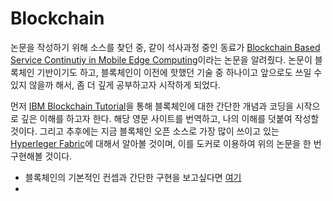 # Blockchain

 논문을 작성하기 위해 소스를 찾던 중, 같이 석사과정 중인 동료가 [Blockchain Based Service Continutiy in Mobile Edge Computing](https://ieeexplore.ieee.org/document/8939219)이라는 논문을 알려줬다.  논문이 블록체인 기반이기도 하고, 블록체인이 이전에 핫했던 기술 중 하나이고 앞으로도 쓰일 수 있지 않을까 해서, 좀 더 깊게 공부하고자 시작하게 되었다.

 먼저 [IBM Blockchain Tutorial](https://developer.ibm.com/technologies/blockchain/tutorials/develop-a-blockchain-application-from-scratch-in-python/)을 통해 블록체인에 대한 간단한 개념과 코딩을 시작으로 깊은 이해를 하고자 한다. 해당 영문 사이트를 번역하고, 나의 이해를 덧붙여 작성할 것이다. 그리고 추후에는 지금 블록체인 오픈 소스로 가장 많이 쓰이고 있는 [Hyperleger Fabric](https://www.hyperledger.org/use/fabric)에 대해서 알아볼 것이며, 이를 도커로 이용하여 위의 논문을 한 번 구현해볼 것이다.

* 블록체인의 기본적인 컨셉과 간단한 구현을 보고싶다면 [여기](blockchain_from_scratch.md)
* 